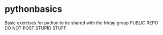 # pythonbasics
Basic exercises for python to be shared with the friday group  PUBLIC REPO DO NOT POST STUPID STUFF
